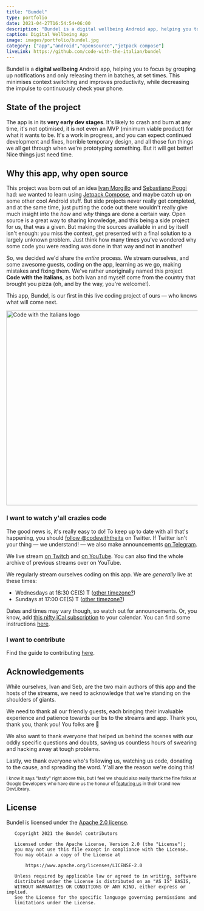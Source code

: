 ```yaml
---
title: "Bundel"
type: portfolio
date: 2021-04-27T16:54:54+06:00
description: "Bundel is a digital wellbeing Android app, helping you to focus by grouping up notifications and only releasing them in batches."
caption: Digital Wellbeing App
image: images/portfolio/bundel.jpg
category: ["app","android","opensource","jetpack compose"]
liveLink: https://github.com/code-with-the-italian/bundel
---
```

Bundel is a **digital wellbeing** Android app, helping you to focus by grouping up notifications and only releasing them in batches, at set times.
This minimises context switching and improves productivity, while decreasing the impulse to continuously check your phone.

## State of the project

The app is in its **very early dev stages**. It's likely to crash and burn at any time, it's not optimised, it is not even an MVP (minimum viable
product) for what it wants to be. It's a work in progress, and you can expect continued development and fixes, horrible temporary design, and all
those fun things we all get through when we're prototyping something. But it will get better! Nice things just need time.

## Why this app, why open source

This project was born out of an idea [Ivan Morgillo](https://github.com/hamen) and [Sebastiano Poggi](https://github.com/rock3r)
had: we wanted to learn using [Jetpack Compose](https://developer.android.com/jetpack/compose), and maybe catch up on some other cool Android stuff.
But side projects never really get completed, and at the same time, just putting the code out there wouldn't really give much insight into the _how_
and _why_ things are done a certain way. Open source is a great way to sharing knowledge, and this being a side project for us, that was a given. But
making the sources available in and by itself isn't enough: you miss the context, get presented with a final solution to a largely unknown problem.
Just think how many times you've wondered why some code you were reading was done in that way and not in another!

So, we decided we'd share the _entire_ process. We stream ourselves, and some awesome guests, coding on the app, learning as we go, making mistakes
and fixing them. We've rather unoriginally named this project
**Code with the Italians**, as both Ivan and myself come from the country that brought you pizza (oh, and by the way, you're welcome!).

This app, Bundel, is our first in this live coding project of ours — who knows what will come next.


<a href="https://cwti.link/twitter" target=_blank>
  <img alt="Code with the Italians logo" width="512px" src="https://github.com/code-with-the-italians/Bundel/raw/main/art/CWI-logo-horizontal.svg"/>
</a>

### I want to watch y'all crazies code

The good news is, it's really easy to do! To keep up to date with all that's happening, you should
[follow @codewiththeita](https://cwti.link/twitter) on Twitter. If Twitter isn't your thing — we understand! — we also make
announcements [on Telegram](https://cwti.link/telegram).

We live stream [on Twitch](https://cwti.link/twitch) and [on YouTube](https://cwti.link/yt). You can also find the whole archive of previous streams
over on YouTube.

We regularly stream ourselves coding on this app. We are _generally_ live at these times:

* Wednesdays at 18:30 CE(S)
  T ([other timezone?](https://www.timeanddate.com/worldclock/converter.html?hour=18&min=30&p1=215&p2=136&p3=tz_et&p4=tz_pt&p5=tz_ist&p6=tz_jst))
* Sundays at 17:00 CE(S)
  T ([other timezone?](https://www.timeanddate.com/worldclock/converter.html?hour=17&p1=215&p2=136&p3=tz_et&p4=tz_pt&p5=tz_ist&p6=tz_jst))

Dates and times may vary though, so watch out for announcements. Or, you know, add
[this nifty iCal subscription](https://cwti.link/cal) to your calendar. You can find some instructions
[here](https://twitter.com/codewiththeita/status/1389220980506173445).

### I want to contribute

Find the guide to contributing [here](https://github.com/code-with-the-italians/bundel/blob/main/CONTRIBUTING.md).

## Acknowledgements

While ourselves, Ivan and Seb, are the two main authors of this app and the hosts of the streams, we need to acknowledge that we're standing on the
shoulders of giants.

We need to thank all our friendly guests, each bringing their invaluable experience and patience towards our bs to the streams and app. Thank you,
thank you, thank you! You folks are 💛

We also want to thank everyone that helped us behind the scenes with our oddly specific questions and doubts, saving us countless hours of swearing
and hacking away at tough problems.

Lastly, we thank everyone who's following us, watching us code, donating to the cause, and spreading the word. Y'all are the reason we're doing this!

<small>I know it says "lastly" right above this, but I feel we should also really thank the fine folks at Google Developers who have done us the
honour of [featuring us](https://devlibrary.withgoogle.com/products/android/repos/rock3r-Bundel)
in their brand new DevLibrary.</small>

## License

Bundel is licensed under the [Apache 2.0 license](https://github.com/code-with-the-italians/bundel/blob/main/LICENSE).

```
   Copyright 2021 the Bundel contributors

   Licensed under the Apache License, Version 2.0 (the "License");
   you may not use this file except in compliance with the License.
   You may obtain a copy of the License at

       https://www.apache.org/licenses/LICENSE-2.0

   Unless required by applicable law or agreed to in writing, software
   distributed under the License is distributed on an "AS IS" BASIS,
   WITHOUT WARRANTIES OR CONDITIONS OF ANY KIND, either express or implied.
   See the License for the specific language governing permissions and
   limitations under the License.
```
